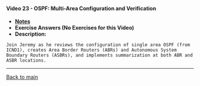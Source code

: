#### Video 23 - OSPF: Multi-Area Configuration and Verification

- **[Notes](notes.md)**
- **Exercise Answers (No Exercises for this Video)**
- **Description:**

```
Join Jeremy as he reviews the configuration of single area OSPF (from
ICND1), creates Area Border Routers (ABRs) and Autonomous System
Boundary Routers (ASBRs), and implements summarization at both ABR and
ASBR locations.
```

---
 
[Back to main](https://github.com/rot0xd/CBTNuggets/blob/master/CCNA/ICND-2/README.md)

